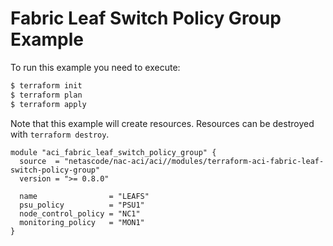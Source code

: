 <!-- BEGIN_TF_DOCS -->
# Fabric Leaf Switch Policy Group Example

To run this example you need to execute:

```bash
$ terraform init
$ terraform plan
$ terraform apply
```

Note that this example will create resources. Resources can be destroyed with `terraform destroy`.

```hcl
module "aci_fabric_leaf_switch_policy_group" {
  source  = "netascode/nac-aci/aci//modules/terraform-aci-fabric-leaf-switch-policy-group"
  version = ">= 0.8.0"

  name                = "LEAFS"
  psu_policy          = "PSU1"
  node_control_policy = "NC1"
  monitoring_policy   = "MON1"
}
```
<!-- END_TF_DOCS -->